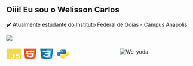 ## Oiii! Eu sou o Welisson Carlos
✔️ Atualmente estudante do Instituto Federal de Goias - Campus Anápolis 

<div>
  <a href="https://github.com/welissoncarlz">
  <img height="180em" src="https://github-readme-stats.vercel.app/api?username=welissoncarlz&show_icons=true&theme=dark&include_all_commits=true&count_private=true"/>
</div>
  
<div style="display: inline_block"><br>
  <img align="center" alt="We-Js" height="30" width="40" src="https://raw.githubusercontent.com/devicons/devicon/master/icons/javascript/javascript-plain.svg">
  <img align="center" alt="We-HTML" height="30" width="40" src="https://raw.githubusercontent.com/devicons/devicon/master/icons/html5/html5-original.svg">
  <img align="center" alt="We-CSS" height="30" width="40" src="https://raw.githubusercontent.com/devicons/devicon/master/icons/css3/css3-original.svg">
  <img align="center" alt="We-Python" height="30" width="40" src="https://raw.githubusercontent.com/devicons/devicon/master/icons/python/python-original.svg">
  <img align="right" alt="We-yoda" height="150" width="200"  src="https://data.whicdn.com/images/242557345/original.gif">
</div>
  
 

